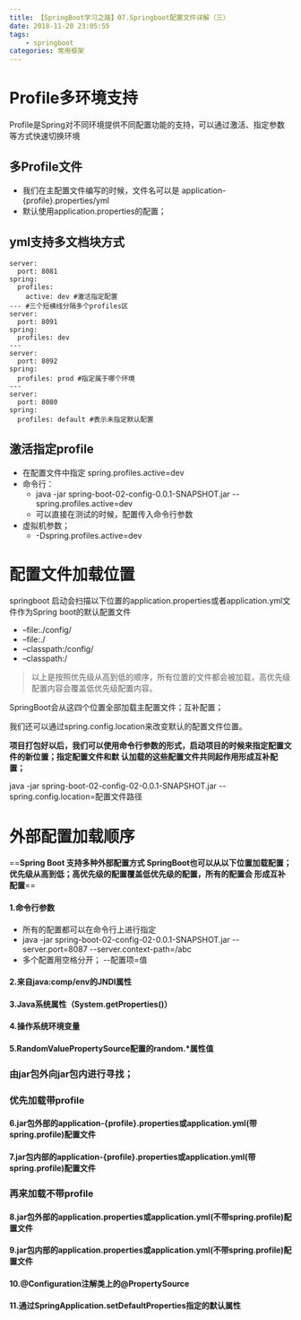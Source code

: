 ```yaml
---
title: 【SpringBoot学习之路】07.Springboot配置文件详解（三）
date: 2018-11-20 23:05:55
tags: 
	- springboot
categories: 常用框架
---
```

# Profile多环境支持
Profile是Spring对不同环境提供不同配置功能的支持，可以通过激活、指定参数等方式快速切换环境
## 多Profile文件
- 我们在主配置文件编写的时候，文件名可以是 application-{profile}.properties/yml
- 默认使用application.properties的配置；
## yml支持多文档块方式
```
server:
  port: 8081
spring:
  profiles:
    active: dev #激活指定配置
--- #三个短横线分隔多个profiles区
server:
  port: 8091
spring:
  profiles: dev
---
server:
  port: 8092
spring:
  profiles: prod #指定属于哪个环境
---
server:
  port: 8080
spring:
  profiles: default #表示未指定默认配置
```
## 激活指定profile
- 在配置文件中指定 spring.profiles.active=dev
- 命令行：
  - java -jar spring-boot-02-config-0.0.1-SNAPSHOT.jar --spring.profiles.active=dev
  - 可以直接在测试的时候，配置传入命令行参数
- 虚拟机参数；
  - -Dspring.profiles.active=dev
# 配置文件加载位置
springboot 启动会扫描以下位置的application.properties或者application.yml文件作为Spring boot的默认配置文件
- –file:./config/
- –file:./
- –classpath:/config/
- –classpath:/
> 以上是按照优先级从高到低的顺序，所有位置的文件都会被加载，高优先级配置内容会覆盖低优先级配置内容。

SpringBoot会从这四个位置全部加载主配置文件；互补配置；

我们还可以通过spring.config.location来改变默认的配置文件位置。

**项目打包好以后，我们可以使用命令行参数的形式，启动项目的时候来指定配置文件的新位置；指定配置文件和默
认加载的这些配置文件共同起作用形成互补配置；**

java -jar spring-boot-02-config-02-0.0.1-SNAPSHOT.jar --spring.config.location=配置文件路径
# 外部配置加载顺序
==**Spring Boot 支持多种外部配置方式
SpringBoot也可以从以下位置加载配置； 优先级从高到低；高优先级的配置覆盖低优先级的配置，所有的配置会
形成互补配置**==
#### 1.命令行参数
- 所有的配置都可以在命令行上进行指定
- java -jar spring-boot-02-config-02-0.0.1-SNAPSHOT.jar --server.port=8087 --server.context-path=/abc
- 多个配置用空格分开； --配置项=值
#### 2.来自java:comp/env的JNDI属性
#### 3.Java系统属性（System.getProperties()）
#### 4.操作系统环境变量
#### 5.RandomValuePropertySource配置的random.*属性值
### 由jar包外向jar包内进行寻找；
### 优先加载带profile
#### 6.jar包外部的application-{profile}.properties或application.yml(带spring.profile)配置文件
#### 7.jar包内部的application-{profile}.properties或application.yml(带spring.profile)配置文件
### 再来加载不带profile
#### 8.jar包外部的application.properties或application.yml(不带spring.profile)配置文件
#### 9.jar包内部的application.properties或application.yml(不带spring.profile)配置文件
#### 10.@Configuration注解类上的@PropertySource
#### 11.通过SpringApplication.setDefaultProperties指定的默认属性